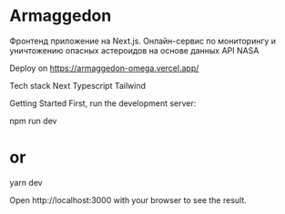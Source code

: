 # Armaggedon

Фронтенд приложение на Next.js. Oнлайн-сервис по мониторингу и уничтожению опасных астероидов на основе данных API NASA

Deploy on
https://armaggedon-omega.vercel.app/

Tech stack
Next
Typescript
Tailwind


Getting Started
First, run the development server:

npm run dev
# or
yarn dev

Open http://localhost:3000 with your browser to see the result.